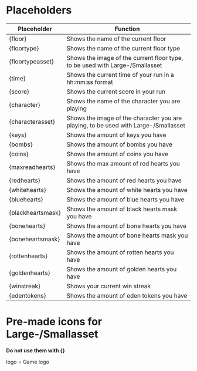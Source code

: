 # Placeholders
|Placeholder|Function|
|--|--|
|{floor}|Shows the name of the current floor|
|{floortype}|Shows the name of the current floor type|
|{floortypeasset}|Shows the image of the current floor type, to be used with Large-/Smallasset|
|{time}|Shows the current time of your run in a hh:mm:ss format|
|{score}|Shows the current score in your run|
|{character}|Shows the name of the character you are playing
|{characterasset}|Shows the image of the character you are playing, to be used with Large-/Smallasset|
|{keys}|Shows the amount of keys you have|
|{bombs}|Shows the amount of bombs you have|
|{coins}|Shows the amount of coins you have|
|{maxreadhearts}|Shows the max amount of red hearts you have|
|{redhearts}|Shows the amount of red hearts you have|
|{whitehearts}|Shows the amount of white hearts you have|
|{bluehearts}|Shows the amount of blue hearts you have|
|{blackheartsmask}|Shows the amount of black hearts mask you have|
|{bonehearts}|Shows the amount of bone hearts you have|
|{boneheartsmask}|Shows the amount of bone hearts mask you have|
|{rottenhearts}|Shows the amount of rotten hearts you have|
|{goldenhearts}|Shows the amount of golden hearts you have|
|{winstreak}|Shows your current win streak|
|{edentokens}|Shows the amount of eden tokens you have|

# Pre-made icons for Large-/Smallasset
**Do not use them with {}**    

logo = Game logo